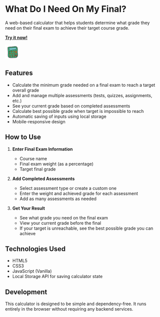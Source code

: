 # What Do I Need On My Final?

A web-based calculator that helps students determine what grade they need on their final exam to achieve their target course grade.

**[Try it now!](https://lucasreydman.github.io/what-do-i-need-on-my-final/)**

![Screenshot of the calculator](favicon.png)

## Features

- Calculate the minimum grade needed on a final exam to reach a target overall grade
- Add and manage multiple assessments (tests, quizzes, assignments, etc.)
- See your current grade based on completed assessments
- Calculate best possible grade when target is impossible to reach
- Automatic saving of inputs using local storage
- Mobile-responsive design

## How to Use

1. **Enter Final Exam Information**
   - Course name
   - Final exam weight (as a percentage)
   - Target final grade

2. **Add Completed Assessments**
   - Select assessment type or create a custom one
   - Enter the weight and achieved grade for each assessment
   - Add as many assessments as needed

3. **Get Your Result**
   - See what grade you need on the final exam
   - View your current grade before the final
   - If your target is unreachable, see the best possible grade you can achieve

## Technologies Used

- HTML5
- CSS3
- JavaScript (Vanilla)
- Local Storage API for saving calculator state

## Development

This calculator is designed to be simple and dependency-free. It runs entirely in the browser without requiring any backend services.